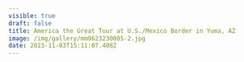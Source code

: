 ```yaml
---
visible: true
draft: false
title: America the Great Tour at U.S./Mexico Border in Yuma, AZ
image: /img/gallery/mm0623230005-2.jpg
date: 2023-11-03T15:11:07.408Z
---
```

